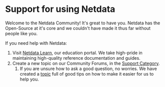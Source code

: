 # Support for using Netdata

Welcome to the Netdata Community! It's great to have you. Netdata has the Open-Source at it's core and we couldn't have made it thus far without people like you. 

If you need help with Netdata:
1) Visit [Netdata Learn](https://learn.netdata.cloud/), our education portal. We take high-pride in maintaining high-quality reference documentation and guides. 
2) Create a new topic on our Community Forums, in the [Support Category](https://community.netdata.cloud/c/support/13/none).
   1) If you are unsure how to ask a good question, no worries. We have created a [topic](https://community.netdata.cloud/t/how-to-submit-a-good-question/469/7) full of good tips on how to make it easier for us to help you.


   